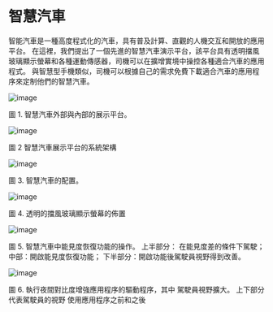 # 智慧汽車
智能汽車是一種高度程式化的汽車，具有普及計算、直觀的人機交互和開放的應用平台。 在這裡，我們提出了一個先進的智慧汽車演示平台，該平台具有透明擋風玻璃顯示螢幕和各種運動傳感器，司機可以在擴增實境中操控各種適合汽車的應用程式。 與智慧型手機類似，司機可以根據自己的需求免費下載適合汽車的應用程序來定制他們的智慧汽車。 



![image](https://github.com/smartCarLab/smartCar/blob/master/image/image1.png?raw=true)

圖 1. 智慧汽車外部與內部的展示平台。

![image](https://github.com/smartCarLab/smartCar/blob/master/image/image2.png?raw=true)

圖 2 智慧汽車展示平台的系統架構

![image](https://github.com/smartCarLab/smartCar/blob/master/image/image3.png?raw=true)

圖 3. 智慧汽車的配置。

![image](https://github.com/smartCarLab/smartCar/blob/master/image/image4.png?raw=true)

圖 4. 透明的擋風玻璃顯示螢幕的佈置

![image](https://github.com/smartCarLab/smartCar/blob/master/image/image5.png?raw=true)

圖 5. 智慧汽車中能見度恢復功能的操作。 上半部分：
在能見度差的條件下駕駛； 中部：開啟能見度恢復功能；
下半部分：開啟功能後駕駛員視野得到改善。

![image](https://github.com/smartCarLab/smartCar/blob/master/image/image6.png?raw=true)

圖 6. 執行夜間對比度增強應用程序的驅動程序，其中
駕駛員視野擴大。 上下部分代表駕駛員的視野
使用應用程序之前和之後

